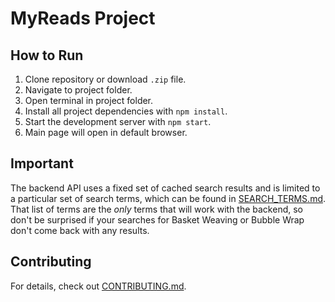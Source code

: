 # MyReads Project

## How to Run

1. Clone repository or download `.zip` file.
2. Navigate to project folder.
3. Open terminal in project folder.
4. Install all project dependencies with `npm install`.
5. Start the development server with `npm start`.
6. Main page will open in default browser.

## Important
The backend API uses a fixed set of cached search results and is limited to a particular set of search terms, which can be found in [SEARCH_TERMS.md](SEARCH_TERMS.md). That list of terms are the _only_ terms that will work with the backend, so don't be surprised if your searches for Basket Weaving or Bubble Wrap don't come back with any results.

## Contributing

For details, check out [CONTRIBUTING.md](CONTRIBUTING.md).
